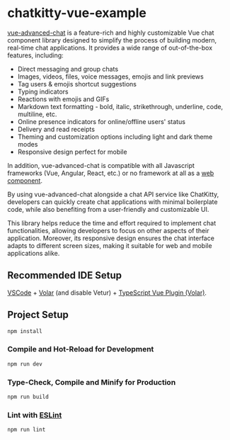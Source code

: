 # chatkitty-vue-example

[vue-advanced-chat](https://github.com/antoine92190/vue-advanced-chat) is a feature-rich and highly customizable
Vue chat component library designed to simplify the process of building modern, real-time chat applications.
It provides a wide range of out-of-the-box features, including:

- Direct messaging and group chats
- Images, videos, files, voice messages, emojis and link previews
- Tag users & emojis shortcut suggestions
- Typing indicators
- Reactions with emojis and GIFs
- Markdown text formatting - bold, italic, strikethrough, underline, code, multiline, etc.
- Online presence indicators for online/offline users' status
- Delivery and read receipts
- Theming and customization options including light and dark theme modes
- Responsive design perfect for mobile

In addition, vue-advanced-chat is compatible with all Javascript frameworks (Vue, Angular, React, etc.)
or no framework at all as a [web component](https://kinsta.com/blog/web-components/).

By using vue-advanced-chat alongside a chat API service like ChatKitty, developers can quickly create
chat applications with minimal boilerplate code, while also benefiting from a user-friendly and customizable UI.

This library helps reduce the time and effort required to implement chat functionalities, allowing developers
to focus on other aspects of their application. Moreover, its responsive design ensures the chat interface
adapts to different screen sizes, making it suitable for web and mobile applications alike.

## Recommended IDE Setup

[VSCode](https://code.visualstudio.com/) + [Volar](https://marketplace.visualstudio.com/items?itemName=Vue.volar) (and disable Vetur) + [TypeScript Vue Plugin (Volar)](https://marketplace.visualstudio.com/items?itemName=Vue.vscode-typescript-vue-plugin).

## Project Setup

```sh
npm install
```

### Compile and Hot-Reload for Development

```sh
npm run dev
```

### Type-Check, Compile and Minify for Production

```sh
npm run build
```

### Lint with [ESLint](https://eslint.org/)

```sh
npm run lint
```
